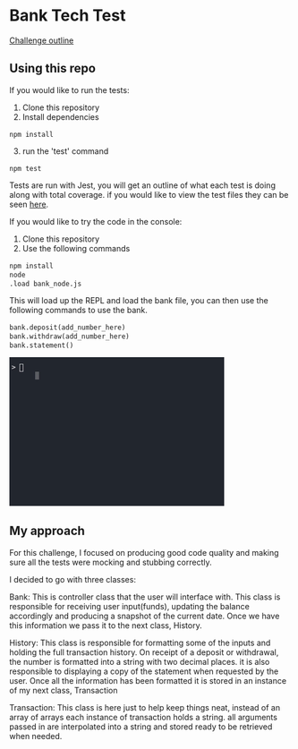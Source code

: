 # Bank Tech Test

[Challenge outline](CHALLENGE.md)

## Using this repo

If you would like to run the tests:

1. Clone this repository
2. Install dependencies

```
npm install
```

3. run the 'test' command

```
npm test
```

Tests are run with Jest, you will get an outline of what each test is doing along with total coverage.
if you would like to view the test files they can be seen [here](src/__test__).

If you would like to try the code in the console:

1. Clone this repository
2. Use the following commands

```
npm install
node
.load bank_node.js
```

This will load up the REPL and load the bank file, you can then use the following commands to use the bank.

```
bank.deposit(add_number_here)
bank.withdraw(add_number_here)
bank.statement()
```

![preview](public/bank.gif)

## My approach

For this challenge, I focused on producing good code quality and making sure all the tests were mocking and stubbing correctly.


I decided to go with three classes:

Bank: This is controller class that the user will interface with. This class is responsible for receiving user input(funds), updating the balance accordingly and producing a snapshot of the current date.
Once we have this information we pass it to the next class, History.

History: This class is responsible for formatting some of the inputs and holding the full transaction history. On receipt of a deposit or withdrawal, the number is formatted into a string with two decimal places. it is also responsible to displaying a copy of the statement when requested by the user. Once all the information has been formatted it is stored in an instance of my next class, Transaction

Transaction: This class is here just to help keep things neat, instead of an array of arrays each instance of transaction holds a string. all arguments passed in are interpolated into a string and stored ready to be retrieved when needed.
